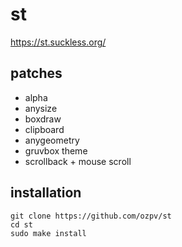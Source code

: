 # st
https://st.suckless.org/

## patches
- alpha
- anysize
- boxdraw
- clipboard
- anygeometry
- gruvbox theme
- scrollback + mouse scroll

## installation
```
git clone https://github.com/ozpv/st
cd st
sudo make install
```

